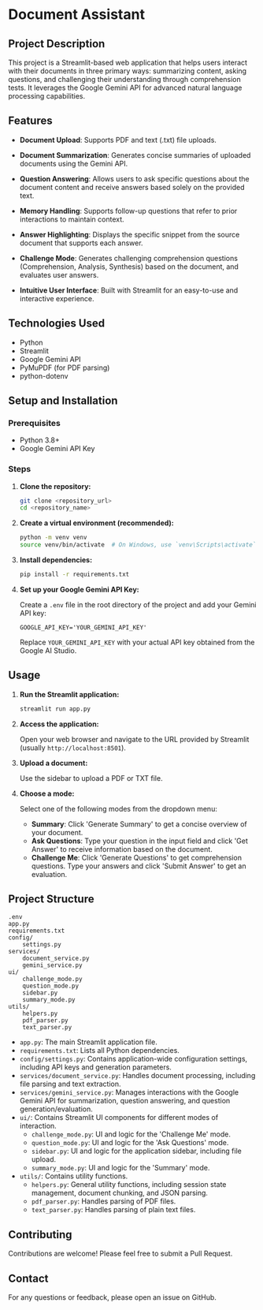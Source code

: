 # Document Assistant

## Project Description

This project is a Streamlit-based web application that helps users interact with their documents in three primary ways: summarizing content, asking questions, and challenging their understanding through comprehension tests. It leverages the Google Gemini API for advanced natural language processing capabilities.

## Features

- **Document Upload**: Supports PDF and  text (.txt) file uploads.
- **Document Summarization**: Generates concise summaries of uploaded documents using the Gemini API.
- **Question Answering**: Allows users to ask specific questions about the document content and receive answers based solely on the provided text.
- **Memory Handling**: Supports follow-up questions that refer to prior interactions to maintain context.


- **Answer Highlighting**: Displays the specific snippet from the source document that supports each answer.


- **Challenge Mode**: Generates challenging comprehension questions (Comprehension, Analysis, Synthesis) based on the document, and evaluates user answers.
- **Intuitive User Interface**: Built with Streamlit for an easy-to-use and interactive experience.

## Technologies Used

- Python
- Streamlit
- Google Gemini API
- PyMuPDF (for PDF parsing)
- python-dotenv

## Setup and Installation

### Prerequisites

- Python 3.8+
- Google Gemini API Key

### Steps

1. **Clone the repository:**

   ```bash
   git clone <repository_url>
   cd <repository_name>
   ```

2. **Create a virtual environment (recommended):**

   ```bash
   python -m venv venv
   source venv/bin/activate  # On Windows, use `venv\Scripts\activate`
   ```

3. **Install dependencies:**

   ```bash
   pip install -r requirements.txt
   ```

4. **Set up your Google Gemini API Key:**

   Create a `.env` file in the root directory of the project and add your Gemini API key:

   ```
   GOOGLE_API_KEY='YOUR_GEMINI_API_KEY'
   ```

   Replace `YOUR_GEMINI_API_KEY` with your actual API key obtained from the Google AI Studio.

## Usage

1. **Run the Streamlit application:**

   ```bash
   streamlit run app.py
   ```

2. **Access the application:**

   Open your web browser and navigate to the URL provided by Streamlit (usually `http://localhost:8501`).

3. **Upload a document:**

   Use the sidebar to upload a PDF or TXT file.

4. **Choose a mode:**

   Select one of the following modes from the dropdown menu:
   - **Summary**: Click 'Generate Summary' to get a concise overview of your document.
   - **Ask Questions**: Type your question in the input field and click 'Get Answer' to receive information based on the document.
   - **Challenge Me**: Click 'Generate Questions' to get comprehension questions. Type your answers and click 'Submit Answer' to get an evaluation.

## Project Structure

```
.env
app.py
requirements.txt
config/
    settings.py
services/
    document_service.py
    gemini_service.py
ui/
    challenge_mode.py
    question_mode.py
    sidebar.py
    summary_mode.py
utils/
    helpers.py
    pdf_parser.py
    text_parser.py
```

- `app.py`: The main Streamlit application file.
- `requirements.txt`: Lists all Python dependencies.
- `config/settings.py`: Contains application-wide configuration settings, including API keys and generation parameters.
- `services/document_service.py`: Handles document processing, including file parsing and text extraction.
- `services/gemini_service.py`: Manages interactions with the Google Gemini API for summarization, question answering, and question generation/evaluation.
- `ui/`: Contains Streamlit UI components for different modes of interaction.
    - `challenge_mode.py`: UI and logic for the 'Challenge Me' mode.
    - `question_mode.py`: UI and logic for the 'Ask Questions' mode.
    - `sidebar.py`: UI and logic for the application sidebar, including file upload.
    - `summary_mode.py`: UI and logic for the 'Summary' mode.
- `utils/`: Contains utility functions.
    - `helpers.py`: General utility functions, including session state management, document chunking, and JSON parsing.
    - `pdf_parser.py`: Handles parsing of PDF files.
    - `text_parser.py`: Handles parsing of plain text files.

## Contributing

Contributions are welcome! Please feel free to submit a Pull Request.


## Contact

For any questions or feedback, please open an issue on GitHub.



